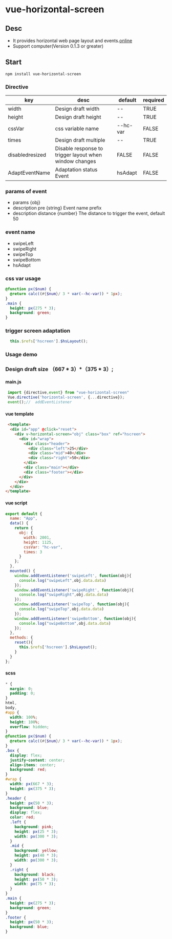 # vue-horizontal-screen
## Desc
* It provides horizontal web page layout and events.[online](https://2gt9f.csb.app/)
* Support computer(Version 0.1.3 or greater)

## Start
```
npm install vue-horizontal-screen
```
### Directive
|  key   | desc  |default |required|
|  ----  | ----  |---| ---|
| width  | Design draft width | -- | TRUE|
| height  | Design draft height | --|TRUE|
| cssVar  | css variable name | --hc-var |FALSE|
| times  | Design draft multiple |--|TRUE|
| disabledresized  | Disable response to trigger layout when window changes |FALSE|FALSE|
| AdaptEventName |Adaptation status Event|hsAdapt|FALSE|

### params of event
* params {obj} 
*  description pre {string} Event name prefix
*  description distance {number}  The distance to trigger the event, default 50

### event name
* swipeLeft
* swipeRight
* swipeTop
* swipeBottom
* hsAdapt

### css var usage
```scss
@function px($num) {
  @return calc((#{$num}/ 3 * var(--hc-var)) * 1px);
}
.main {
  height: px(275 * 3);
  background: green;
}
```
### trigger screen adaptation
```javascript
  this.$refs['hscreen'].$hsLayout();
```

### Usage demo
### Design draft size  （667 * 3）*（375 * 3）;
#### main.js
```javascript
 import {directive,event} from "vue-horizontal-screen"
 Vue.directive('horizontal-screen', {...directive});
 event();//  addEventListener
```
#### vue template
```html
 <template>
  <div id="app" @click="reset">
    <div v-horizontal-screen="obj" class="box" ref="hscreen">
      <div id="wrap">
        <div class="header">
          <div class="left">25</div>
          <div class="mid">40</div>
          <div class="right">50</div>
        </div>
        <div class="main"></div>
        <div class="footer"></div>
      </div>
    </div>
  </div>
</template>
```

#### vue script
```javascript
export default {
  name: "App",
  data() {
    return {
      obj: {
        width: 2001,
        height: 1125,
        cssVar: "hc-var",
        times: 3
      }
    };
  },
  mounted() {
    window.addEventListener('swipeLeft', function(obj){
      console.log("swipeLeft",obj.data.data)
    });
    window.addEventListener('swipeRight', function(obj){
      console.log("swipeRight",obj.data.data)
    });
    window.addEventListener('swipeTop', function(obj){
      console.log("swipeTop",obj.data.data)
    });
    window.addEventListener('swipeBottom', function(obj){
      console.log("swipeBottom",obj.data.data)
    });
  },
  methods: {
    reset(){
      this.$refs['hscreen'].$hsLayout();
    }
  }
};
```
#### scss
```scss
* {
  margin: 0;
  padding: 0;
}
html,
body,
#app {
  width: 100%;
  height: 100%;
  overflow: hidden;
}
@function px($num) {
  @return calc((#{$num}/ 3 * var(--hc-var)) * 1px);
}
.box {
  display: flex;
  justify-content: center;
  align-items: center;
  background: red;
}
#wrap {
  width: px(667 * 3);
  height: px(375 * 3);
}
.header {
  height: px(50 * 3);
  background: blue;
  display: flex;
  color: red;
  .left {
    background: pink;
    height: px(25 * 3);
    width: px(300 * 3);
  }
  .mid {
    background: yellow;
    height: px(40 * 3);
    width: px(300 * 3);
  }
  .right {
    background: black;
    height: px(50 * 3);
    width: px(75 * 3);
  }
}
.main {
  height: px(275 * 3);
  background: green;
}
.footer {
  height: px(50 * 3);
  background: blue;
}
```
